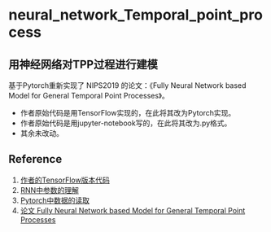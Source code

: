 # neural_network_Temporal_point_process
## 用神经网络对TPP过程进行建模
基于Pytorch重新实现了 NIPS2019 的论文：《Fully Neural Network based Model for General Temporal Point Processes》。
- 作者原始代码是用TensorFlow实现的，在此将其改为Pytorch实现。
- 作者原始代码是用jupyter-notebook写的，在此将其改为.py格式。
- 其余未改动。

## Reference
1. [作者的TensorFlow版本代码](https://github.com/omitakahiro/NeuralNetworkPointProcess)
2. [RNN中参数的理解](https://stackoverflow.com/questions/48302810/whats-the-difference-between-hidden-and-output-in-pytorch-lstm)
3. [Pytorch中数据的读取](https://zhuanlan.zhihu.com/p/30385675)
4. [论文 Fully Neural Network based Model for General Temporal Point Processes](https://omitakahiro.github.io/files/slide/Omi2019_Neurips.pdf)
